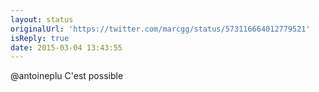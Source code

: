 ```yaml
---
layout: status
originalUrl: 'https://twitter.com/marcgg/status/573116664012779521'
isReply: true
date: 2015-03-04 13:43:55
---
```


@antoineplu C'est possible
